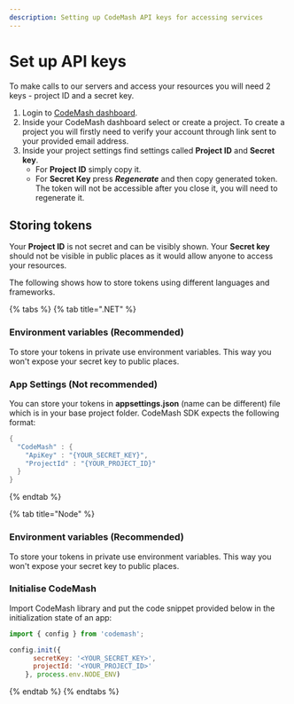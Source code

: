 ```yaml
---
description: Setting up CodeMash API keys for accessing services
---
```


# Set up API keys

To make calls to our servers and access your resources you will need 2 keys - project ID and a secret key.

1. Login to [CodeMash dashboard](https://cloud.codemash.io).
2. Inside your CodeMash dashboard select or create a project. To create a project you will firstly need to verify your account through link sent to your provided email address.
3. Inside your project settings find settings called **Project ID** and **Secret key**.
   * For **Project ID** simply copy it.
   * For **Secret Key** press _**Regenerate**_ and then copy generated token. The token will not be accessible after you close it, you will need to regenerate it.

## Storing tokens

Your **Project ID** is not secret and can be visibly shown. Your **Secret key** should not be visible in public places as it would allow anyone to access your resources.

The following shows how to store tokens using different languages and frameworks.

{% tabs %}
{% tab title=".NET" %}
### Environment variables \(Recommended\)

To store your tokens in private use environment variables. This way you won't expose your secret key to public places.

### App Settings \(Not recommended\)

You can store your tokens in **appsettings.json** \(name can be different\) file which is in your base project folder. CodeMash SDK expects the following format:

```csharp
{
  "CodeMash" : {
    "ApiKey" : "{YOUR_SECRET_KEY}",
    "ProjectId" : "{YOUR_PROJECT_ID}"
  }
}
```
{% endtab %}

{% tab title="Node" %}
### **Environment variables \(Recommended\)**

To store your tokens in private use environment variables. This way you won't expose your secret key to public places.

### Initialise CodeMash

Import CodeMash library and put the code snippet provided below in the initialization state of an app:

```javascript
import { config } from 'codemash';

config.init({
      secretKey: '<YOUR_SECRET_KEY>',
      projectId: '<YOUR_PROJECT_ID>'
    }, process.env.NODE_ENV)
```
{% endtab %}
{% endtabs %}

